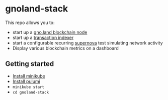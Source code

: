 # gnoland-stack

This repo allows you to:
* start up a [gno.land blockchain node](https://github.com/gnolang/gno)
* start up a [transaction indexer](https://github.com/gnolang/tx-indexer)
* start a configurable recurring [supernova](https://github.com/gnolang/supernova) test simulating network activity
* Display various blockchain metrics on a dashboard

## Getting started
* [Install minikube](https://minikube.sigs.k8s.io/docs/start/#:~:text=1,Installation)
* [Install pulumi](https://www.pulumi.com/docs/install/)
* `minikube start`
* `cd gnoland-stack`